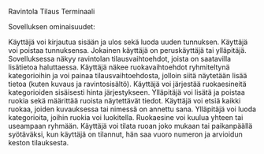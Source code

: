 Ravintola Tilaus Terminaali

Sovelluksen ominaisuudet:

Käyttäjä voi kirjautua sisään ja ulos sekä luoda uuden tunnuksen.
Käyttäjä voi poistaa tunnuksensa.
Jokainen käyttäjä on peruskäyttäjä tai ylläpitäjä.
Sovelluksessa näkyy ravintolan tilausvaihtoehdot, joista on saatavilla lisätietoa haluttaessa.
Käyttäjä näkee ruokavaihtoehdot ryhmiteltynä kategorioihin ja voi painaa tilausvaihtoehdosta, jolloin siitä näytetään lisää tietoa (kuten kuvaus ja ravintosisältö).
Käyttäjä voi järjestää ruokaesineitä kategorioiden sisäisesti hinta järjestykseen.
Ylläpitäjä voi lisätä ja poistaa ruokia sekä määrittää ruoista näytettävät tiedot.
Käyttäjä voi etsiä kaikki ruokaa, joiden kuvauksessa tai nimessä on annettu sana.
Ylläpitäjä voi luoda kategorioita, joihin ruokia voi luokitella. Ruokaesine voi kuulua yhteen tai useampaan ryhmään.
Käyttäjä voi tilata ruoan joko mukaan tai paikanpäällä syötäväksi, kun käyttäjä on tilannut, hän saa vuoro numeron ja arvioidun keston tilauksesta.